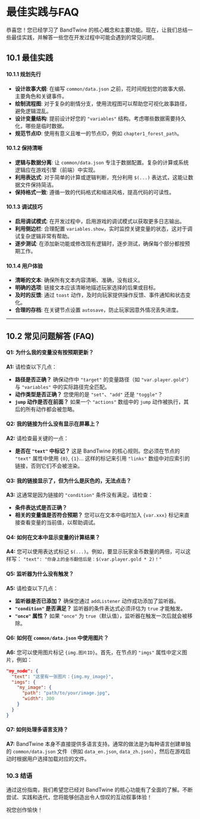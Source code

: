 # 最佳实践与FAQ

恭喜您！您已经学习了 BandTwine 的核心概念和主要功能。现在，让我们总结一些最佳实践，并解答一些您在开发过程中可能会遇到的常见问题。

## 10.1 最佳实践

#### 10.1.1 规划先行
*   **设计故事大纲**: 在编写 `common/data.json` 之前，花时间规划您的故事大纲、主要角色和关键事件。
*   **绘制流程图**: 对于复杂的剧情分支，使用流程图可以帮助您可视化故事路径，避免逻辑混乱。
*   **设计变量结构**: 提前设计好您的 `"variables"` 结构。考虑哪些数据需要持久化，哪些是临时数据。
*   **规范节点ID**: 使用有意义且唯一的节点ID，例如 `chapter1_forest_path`。

#### 10.1.2 保持清晰
*   **逻辑与数据分离**: 让 `common/data.json` 专注于数据配置。复杂的计算或系统逻辑应在游戏引擎（前端）中实现。
*   **利用表达式**: 对于简单的计算或逻辑判断，充分利用 `$(...)` 表达式，这能让数据文件保持简洁。
*   **保持格式一致**: 遵循一致的代码格式和缩进风格，提高代码的可读性。

#### 10.1.3 调试技巧
*   **启用调试模式**: 在开发过程中，启用游戏的调试模式以获取更多日志输出。
*   **利用侧边栏**: 合理配置 `variables.show`，实时监控关键变量的状态，这对于调试复杂逻辑非常有帮助。
*   **逐步测试**: 在添加新功能或修改现有逻辑时，逐步测试，确保每个部分都按预期工作。

#### 10.1.4 用户体验
*   **清晰的文本**: 确保所有文本内容清晰、准确，没有歧义。
*   **明确的选项**: 链接文本应该清晰地描述玩家选择的后果或目标。
*   **及时的反馈**: 通过 `toast` 动作，及时向玩家提供操作反馈、事件通知和状态变化。
*   **合理的存档**: 在关键节点设置 `autosave`，防止玩家因意外情况丢失进度。

---

## 10.2 常见问题解答 (FAQ)

#### Q1: 为什么我的变量没有按预期更新？
**A1:** 请检查以下几点：
*   **路径是否正确？** 确保动作中 `"target"` 的变量路径（如 `"var.player.gold"`）与 `"variables"` 中的实际路径完全匹配。
*   **动作类型是否正确？** 您使用的是 `"set"`、`"add"` 还是 `"toggle"`？
*   **`jump` 动作是否在前面？** 如果一个 `"actions"` 数组中的 `jump` 动作被执行，其后的所有动作都会被忽略。

#### Q2: 我的链接为什么没有显示在屏幕上？
**A2:** 请检查最关键的一点：
*   **是否在 `"text"` 中标记？** 这是 BandTwine 的核心规则。您必须在节点的 `"text"` 属性中使用 `{0}`, `{1}`... 这样的标记来引用 `"links"` 数组中对应索引的链接，否则它们不会被渲染。

#### Q3: 我的链接显示了，但为什么是灰色的，无法点击？
**A3:** 这通常是因为链接的 `"condition"` 条件没有满足。请检查：
*   **条件表达式是否正确？**
*   **相关的变量值是否符合预期？** 您可以在文本中临时加入 `{var.xxx}` 标记来直接查看变量的当前值，以帮助调试。

#### Q4: 如何在文本中显示变量的计算结果？
**A4:** 您可以使用表达式标记 `$(...)`。例如，要显示玩家金币数量的两倍，可以这样写：
`"text": "你身上的金币翻倍后是：$(var.player.gold * 2)！"`

#### Q5: 监听器为什么没有触发？
**A5:** 请检查以下几点：
*   **监听器是否已添加？** 确保您通过 `addListener` 动作成功添加了监听器。
*   **`"condition"` 是否满足？** 监听器的条件表达式必须评估为 `true` 才能触发。
*   **`"once"` 属性？** 如果 `"once"` 为 `true`（默认值），监听器在触发一次后就会被移除。

#### Q6: 如何在 `common/data.json` 中使用图片？
**A6:** 您可以使用图片标记 `{img.图片ID}`。首先，在节点的 `"imgs"` 属性中定义图片，例如：
```json
"my_node": {
  "text": "这里有一张图片：{img.my_image}",
  "imgs": {
    "my_image": {
      "path": "path/to/your/image.jpg",
      "width": 300
    }
  }
}
```

#### Q7: 如何处理多语言支持？
**A7:** BandTwine 本身不直接提供多语言支持。通常的做法是为每种语言创建单独的 `common/data.json` 文件（例如 `data_en.json`, `data_zh.json`），然后在游戏启动时根据用户选择加载对应的文件。

### 10.3 结语

通过这份指南，我们希望您已经对 BandTwine 的核心功能有了全面的了解。不断尝试、实践和迭代，您将能够创造出令人惊叹的互动叙事体验！

祝您创作愉快！
